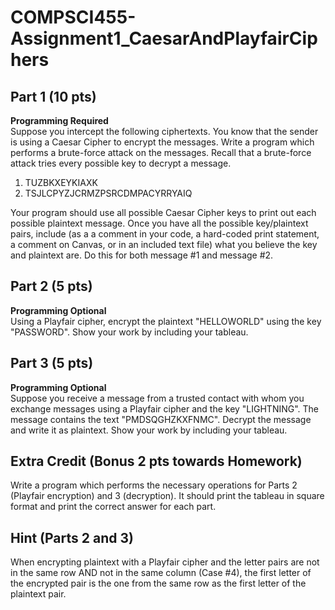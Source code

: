 # COMPSCI455-Assignment1_CaesarAndPlayfairCiphers

## Part 1 (10 pts)

**Programming Required**  
Suppose you intercept the following ciphertexts.  You know that the sender is using a Caesar Cipher to encrypt the messages.  Write a program which performs a brute-force attack on the messages.  Recall that a brute-force attack tries every possible key to decrypt a message.

1. TUZBKXEYKIAXK
2. TSJLCPYZJCRMZPSRCDMPACYRRYAIQ  

Your program should use all possible Caesar Cipher keys to print out each possible plaintext message.  Once you have all the possible key/plaintext pairs, include (as a a comment in your code, a hard-coded print statement, a comment on Canvas, or in an included text file) what you believe the key and plaintext are.  Do this for both message #1 and message #2.

## Part 2 (5 pts)

**Programming Optional**  
Using a Playfair cipher, encrypt the plaintext "HELLOWORLD" using the key "PASSWORD".  Show your work by including your tableau.

## Part 3 (5 pts)

**Programming Optional**  
Suppose you receive a message from a trusted contact with whom you exchange messages using a Playfair cipher and the key "LIGHTNING".  The message contains the text "PMDSQGHZKXFNMC".  Decrypt the message and write it as plaintext.  Show your work by including your tableau.

## Extra Credit (Bonus 2 pts towards Homework)

Write a program which performs the necessary operations for Parts 2 (Playfair encryption) and 3 (decryption).  It should print the tableau in square format and print the correct answer for each part.

## Hint (Parts 2 and 3)

When encrypting plaintext with a Playfair cipher and the letter pairs are not in the same row AND not in the same column (Case #4), the first letter of the encrypted pair is the one from the same row as the first letter of the plaintext pair.
